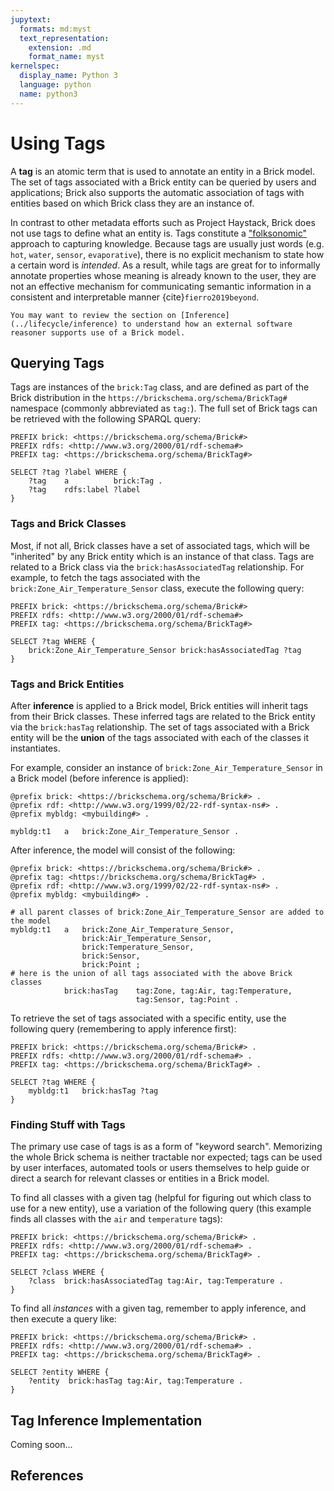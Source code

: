 ```yaml
---
jupytext:
  formats: md:myst
  text_representation:
    extension: .md
    format_name: myst
kernelspec:
  display_name: Python 3
  language: python
  name: python3
---
```


Using Tags
==========

A **tag** is an atomic term that is used to annotate an entity in a Brick model.
The set of tags associated with a Brick entity can be queried by users and applications; Brick also supports the automatic association of tags with entities based on which Brick class they are an instance of.

In contrast to other metadata efforts such as Project Haystack, Brick does not use tags to define what an entity is.
Tags constitute a ["folksonomic"](https://en.wikipedia.org/wiki/Folksonomy) approach to capturing knowledge.
Because tags are usually just words (e.g. `hot`, `water`, `sensor`, `evaporative`), there is no explicit mechanism to state how a certain word is *intended*.
As a result, while tags are great for to informally annotate properties whose meaning is already known to the user, they are not an effective mechanism for communicating semantic information in a consistent and interpretable manner {cite}`fierro2019beyond`.

```{note}
You may want to review the section on [Inference](../lifecycle/inference) to understand how an external software reasoner supports use of a Brick model.
```

## Querying Tags

Tags are instances of the `brick:Tag` class, and are defined as part of the Brick distribution in the `https://brickschema.org/schema/BrickTag#` namespace (commonly abbreviated as `tag:`).
The full set of Brick tags can be retrieved with the following SPARQL query:

```sparql
PREFIX brick: <https://brickschema.org/schema/Brick#>
PREFIX rdfs: <http://www.w3.org/2000/01/rdf-schema#>
PREFIX tag: <https://brickschema.org/schema/BrickTag#>

SELECT ?tag ?label WHERE {
    ?tag    a          brick:Tag .
    ?tag    rdfs:label ?label
}
```

### Tags and Brick Classes

Most, if not all, Brick classes have a set of associated tags, which will be "inherited" by any Brick entity which is an instance of that class.
Tags are related to a Brick class via the `brick:hasAssociatedTag` relationship.
For example, to fetch the tags associated with the `brick:Zone_Air_Temperature_Sensor` class, execute the following query:

```sparql
PREFIX brick: <https://brickschema.org/schema/Brick#>
PREFIX rdfs: <http://www.w3.org/2000/01/rdf-schema#>
PREFIX tag: <https://brickschema.org/schema/BrickTag#>

SELECT ?tag WHERE {
    brick:Zone_Air_Temperature_Sensor brick:hasAssociatedTag ?tag
}
```

### Tags and Brick Entities

After **inference** is applied to a Brick model, Brick entities will inherit tags from their Brick classes.
These inferred tags are related to the Brick entity via the `brick:hasTag` relationship.
The set of tags associated with a Brick entity will be the __union__ of the tags associated with each of the classes it instantiates.

For example, consider an instance of `brick:Zone_Air_Temperature_Sensor` in a Brick model (before inference is applied):

```turtle
@prefix brick: <https://brickschema.org/schema/Brick#> .
@prefix rdf: <http://www.w3.org/1999/02/22-rdf-syntax-ns#> .
@prefix mybldg: <mybuilding#> .

mybldg:t1   a   brick:Zone_Air_Temperature_Sensor .
```

After inference, the model will consist of the following:

```turtle
@prefix brick: <https://brickschema.org/schema/Brick#> .
@prefix tag: <https://brickschema.org/schema/BrickTag#> .
@prefix rdf: <http://www.w3.org/1999/02/22-rdf-syntax-ns#> .
@prefix mybldg: <mybuilding#> .

# all parent classes of brick:Zone_Air_Temperature_Sensor are added to the model
mybldg:t1   a   brick:Zone_Air_Temperature_Sensor,
                brick:Air_Temperature_Sensor,
                brick:Temperature_Sensor,
                brick:Sensor,
                brick:Point ;
# here is the union of all tags associated with the above Brick classes
            brick:hasTag    tag:Zone, tag:Air, tag:Temperature,
                            tag:Sensor, tag:Point .
```

To retrieve the set of tags associated with a specific entity, use the following query (remembering to apply inference first):

```sparql
PREFIX brick: <https://brickschema.org/schema/Brick#> .
PREFIX rdfs: <http://www.w3.org/2000/01/rdf-schema#> .
PREFIX tag: <https://brickschema.org/schema/BrickTag#> .

SELECT ?tag WHERE {
    mybldg:t1   brick:hasTag ?tag
}
```

### Finding Stuff with Tags

The primary use case of tags is as a form of "keyword search".
Memorizing the whole Brick schema is neither tractable nor expected; tags can be used by user interfaces, automated tools or users themselves to help guide or direct a search for relevant classes or entities in a Brick model.

To find all classes with a given tag (helpful for figuring out which class to use for a new entity), use a variation of the following query (this example finds all classes with the `air` and `temperature` tags):

```sparql
PREFIX brick: <https://brickschema.org/schema/Brick#> .
PREFIX rdfs: <http://www.w3.org/2000/01/rdf-schema#> .
PREFIX tag: <https://brickschema.org/schema/BrickTag#> .

SELECT ?class WHERE {
    ?class  brick:hasAssociatedTag tag:Air, tag:Temperature .
}
```

To find all *instances* with a given tag, remember to apply inference, and then execute a query like:

```sparql
PREFIX brick: <https://brickschema.org/schema/Brick#> .
PREFIX rdfs: <http://www.w3.org/2000/01/rdf-schema#> .
PREFIX tag: <https://brickschema.org/schema/BrickTag#> .

SELECT ?entity WHERE {
    ?entity  brick:hasTag tag:Air, tag:Temperature .
}
```

## Tag Inference Implementation

Coming soon...


## References

```{bibliography} ../references.bib
```
